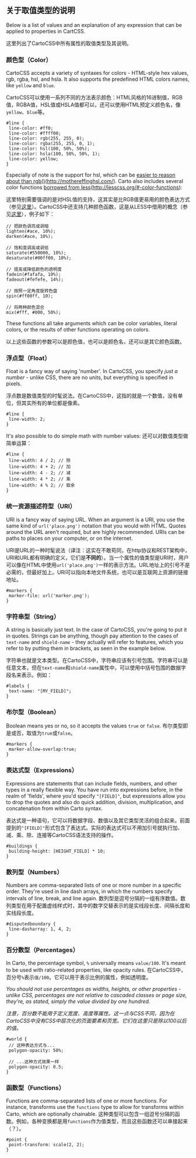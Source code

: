 ## 关于取值类型的说明

Below is a list of values and an explanation of any expression that can be applied to properties in CartCSS.

这里列出了CartoCSS中所有属性的取值类型及其说明。

### 颜色型（Color）

CartoCSS accepts a variety of syntaxes for colors - HTML-style hex values, rgb, rgba, hsl, and hsla. It also supports the predefined HTML colors names, like `yellow` and `blue`.

CartoCSS可以使用一系列不同的方法表示颜色：HTML风格的16进制值，RGB值，RGBA值，HSL值或HSLA值都可以，还可以使用HTML预定义颜色名，像`yellow`、`blue`等。

	
	#line {
	 line-color: #ff0;
	 line-color: #ffff00;
	 line-color: rgb(255, 255, 0);
	 line-color: rgba(255, 255, 0, 1);
	 line-color: hsl(100, 50%, 50%);
	 line-color: hsla(100, 50%, 50%, 1);
	 line-color: yellow;
	}
	

Especially of note is the support for hsl, which can be [easier to reason about than rgb()](#)(http://mothereffinghsl.com/). Carto also includes several color functions [borrowed from less](#)(http://lesscss.org/#-color-functions):

这里特别需要强调的是对HSL值的支持，这其实是比RGB值更易用的颜色表达方式（参见[这里](http://mothereffinghsl.com/)）。CartoCSS中还支持几种颜色函数，这是从LESS中借用的概念（参见[这里](http://lesscss.org/#-color-functions)），例子如下：

	
	// 把颜色调亮或调暗
	lighten(#ace, 10%);
	darken(#ace, 10%);
	
	// 饱和度调高或调低
	saturate(#550000, 10%);
	desaturate(#00ff00, 10%);
	
	// 提高或降低颜色的透明度
	fadein(#fafafa, 10%);
	fadeout(#fefefe, 14%);
	
	// 按照一定角度旋转色盘
	spin(#ff00ff, 10);
	
	// 将两种颜色混合
	mix(#fff, #000, 50%);
	

These functions all take arguments which can be color variables, literal colors, or the results of other functions operating on colors.

以上这些函数的参数可以是颜色值，也可以是颜色名，还可以是其它颜色函数。


### 浮点型（Float）

Float is a fancy way of saying 'number'. In CartoCSS, you specify _just a number_ - unlike CSS, there are no units, but everything is specified in pixels.

浮点数是数值类型的时髦说法。在CartoCSS中，这指的就是一个数值，没有单位，但其实所有的单位都是像素。

	
	#line {
	 line-width: 2;
	}
	

It's also possible to do simple math with number values:
还可以对数值类型做简单运算：

	
	#line {
	 line-width: 4 / 2; // 除
	 line-width: 4 + 2; // 加
	 line-width: 4 - 2; // 减
	 line-width: 4 * 2; // 乘
	 line-width: 4 % 2; // 取余
	}
	

### 统一资源描述符型（URI）

URI is a fancy way of saying URL. When an argument is a URI, you use the same kind of `url('place.png')` notation that you would with HTML. Quotes around the URL aren't required, but are highly recommended. URIs can be paths to places on your computer, or on the internet.

URI是URL的一种时髦说法（译注：这实在不敢苟同，在http协议和REST架构中，URI和URL都有明确的定义，它们是**不同的**）。当一个属性的值类型是URI时，用户可以像在HTML中使用`url('place.png')`一样的表示方法。URL地址上的引号不是必需的，但最好加上。URI可以指向本地文件系统，也可以是互联网上资源的链接地址。


	
	#markers {
	 marker-file: url('marker.png');
	}
	

### 字符串型（String）

A string is basically just text. In the case of CartoCSS, you're going to put it in quotes. Strings can be anything, though pay attention to the cases of `text-name` and `shield-name` - they actually will refer to features, which you refer to by putting them in brackets, as seen in the example below.

字符串也就是文本类型。在CartoCSS中，字符串应该有引号包围。字符串可以是任意文本，但在`text-name`和`shield-name`属性中，可以使用中括号包围的数据字段名来表示。例如：

	
	#labels {
	 text-name: "[MY_FIELD]";
	}
	

### 布尔型（Boolean）

Boolean means yes or no, so it accepts the values `true` or `false`.
布尔类型即是或否，取值为`true`或`false`。

	
	#markers {
	 marker-allow-overlap:true;
	}
	

### 表达式型（Expressions）

Expressions are statements that can include fields, numbers, and other types in a really flexible way. You have run into expressions before, in the realm of 'fields', where you'd specify `"[FIELD]"`, but expressions allow you to drop the quotes and also do quick addition, division, multiplication, and concatenation from within Carto syntax.

表达式是一种语句，它可以将数据字段、数值以及其它类型灵活的组合起来。前面提到的`"[FIELD]"`形式包含了表达式。实际的表达式可以不用加引号就执行加、减、乘、除、连接等CartoCSS语法支持的操作。

	
	#buildings {
	 building-height: [HEIGHT_FIELD] * 10;
	}
	

### 数列型（Numbers）
Numbers are comma-separated lists of one or more number in a specific order. They're used in line dash arrays, in which the numbers specify intervals of line, break, and line again.
数列型是逗号分隔的一组有序数值。数列类型在用于配置虚线样式时，其中的数字交替表示的是实线段长度、间隔长度和实线段长度。

	
	#disputedboundary {
	 line-dasharray: 1, 4, 2;
	}
	

### 百分数型（Percentages）
In Carto, the percentage symbol, `%` universally means `value/100`. It's meant to be used with ratio-related properties, like opacity rules.
在CartoCSS中，百分号`%`表示`值/100`。它可以用于表示比例的属性，例如透明度。

_You should not use percentages as widths, heights, or other properties - unlike CSS, percentages are not relative to cascaded classes or page size, they're, as stated, simply the value divided by one hundred._

_注意，百分数不能用于定义宽度、高度等属性。这一点与CSS不同，因为在CartoCSS中没有CSS中层次化的页面要素和页宽。它们在这里只是除以100以后的值。_

	
	#world {
	 // 这种表达方式与...
	 polygon-opacity: 50%;
	
	 // ...这种方式效果一样
	 polygon-opacity: 0.5;
	}
	

### 函数型（Functions）

Functions are comma-separated lists of one or more functions. For instance, transforms use the `functions` type to allow for transforms within Carto, which are optionally chainable.
这种类型可以包含一组逗号分隔的函数。例如，各种变换都是用`functions`作为值类型，而且这些函数还可以串接起来（？）。

	
	#point {
	 point-transform: scale(2, 2);
	}
	
